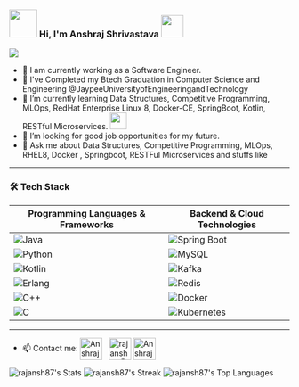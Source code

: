 ### <img src="https://i.pinimg.com/originals/00/4b/17/004b173f6e3d6843df10114e087f30a8.gif" width="50" height="50" /> Hi, I'm Anshraj Shrivastava <img src="https://media.tenor.com/images/3b388fe03da271d2674faf85eb7c3fcd/tenor.gif" width=40 height=40 />  

![](https://camo.githubusercontent.com/992babdffd8c74a1502de375fbdf7e4d54773242/68747470733a2f2f6d656469612e67697068792e636f6d2f6d656469612f53576f536b4e36447854737a71494b4571762f67697068792e676966)

<!--
**rajansh87/rajansh87** is a ✨ _special_ ✨ repository because its `README.md` (this file) appears on your GitHub profile.
-->
- 	:office: I am currently working as a Software Engineer.
- 🏦 I've Completed my Btech Graduation in Computer Science and Engineering @JaypeeUniversityofEngineeringandTechnology
- 📖 I’m currently learning Data Structures, Competitive Programming, MLOps, RedHat Enterprise Linux 8, Docker-CE, SpringBoot, Kotlin, RESTful Microservices. <img src="https://media.giphy.com/media/WUlplcMpOCEmTGBtBW/giphy.gif" width="30">
- 🤔 I’m looking for good job opportunities for my future.
- 💬 Ask me about Data Structures, Competitive Programming, MLOps, RHEL8, Docker , Springboot, RESTFul Microservices and stuffs like
---
### 🛠️ Tech Stack  

| **Programming Languages & Frameworks** | **Backend & Cloud Technologies** |
|----------------------------------------|----------------------------------|
| ![Java](https://img.shields.io/badge/Java-%23ED8B00.svg?style=for-the-badge&logo=openjdk&logoColor=white) | ![Spring Boot](https://img.shields.io/badge/Spring_Boot-%236DB33F.svg?style=for-the-badge&logo=spring&logoColor=white) |
| ![Python](https://img.shields.io/badge/Python-%233776AB.svg?style=for-the-badge&logo=python&logoColor=white) | ![MySQL](https://img.shields.io/badge/MySQL-%23000000.svg?style=for-the-badge&logo=mysql&logoColor=white) |
| ![Kotlin](https://img.shields.io/badge/Kotlin-%230095D5.svg?style=for-the-badge&logo=kotlin&logoColor=white) | ![Kafka](https://img.shields.io/badge/Kafka-%23000000.svg?style=for-the-badge&logo=apache-kafka&logoColor=white) |
| ![Erlang](https://img.shields.io/badge/Erlang-%23A90533.svg?style=for-the-badge&logo=erlang&logoColor=white) | ![Redis](https://img.shields.io/badge/Redis-%23DC382D.svg?style=for-the-badge&logo=redis&logoColor=white) |
| ![C++](https://img.shields.io/badge/C++-%2300599C.svg?style=for-the-badge&logo=c%2B%2B&logoColor=white) | ![Docker](https://img.shields.io/badge/Docker-%23009688.svg?style=for-the-badge&logo=docker&logoColor=white) |
| ![C](https://img.shields.io/badge/C-%2300599C.svg?style=for-the-badge&logo=c&logoColor=white) | ![Kubernetes](https://img.shields.io/badge/Kubernetes-%23326CE5.svg?style=for-the-badge&logo=kubernetes&logoColor=white) |

---

- 📫 Contact me:  <a href="https://www.linkedin.com/in/ansh-raj/" target="blank"><img align="center" src="https://cdn.jsdelivr.net/npm/simple-icons@3.0.1/icons/linkedin.svg" alt="Anshraj Shrivastava" height="40" width="40" /></a> &nbsp;
<a href="mailto:rajansh87@gmail.com" target="blank"><img align="center" src="https://cdn.jsdelivr.net/npm/simple-icons@3.0.1/icons/gmail.svg" alt="rajansh87@gmail.com" height="40" width="40" /></a>
<a href="https://www.instagram.com/ishu.shriv/" target="blank"><img align="center" src="https://cdn.jsdelivr.net/npm/simple-icons@3.0.1/icons/instagram.svg" alt="Anshraj Shrivastava" height="40" width="40" /></a>


![rajansh87's Stats](https://github-readme-stats.vercel.app/api?username=rajansh87&theme=highcontrast&show_icons=true&hide_border=true&count_private=true)
![rajansh87's Streak](https://github-readme-streak-stats.herokuapp.com/?user=rajansh87&theme=highcontrast&hide_border=true)
![rajansh87's Top Languages](https://github-readme-stats.vercel.app/api/top-langs/?username=rajansh87&theme=highcontrast&show_icons=true&hide_border=true&layout=compact)
